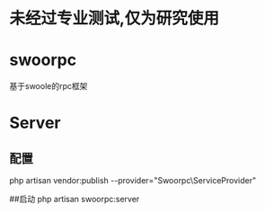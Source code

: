 # 未经过专业测试,仅为研究使用

# swoorpc
基于swoole的rpc框架
# Server

## 配置
php artisan vendor:publish --provider="Swoorpc\ServiceProvider"

##启动
php artisan swoorpc:server